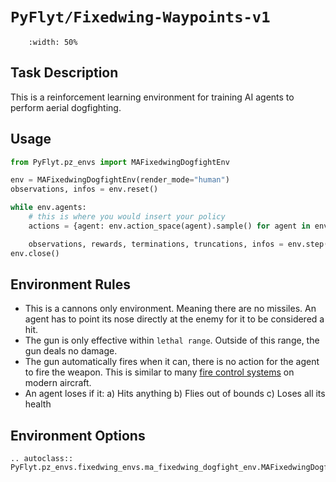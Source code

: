# `PyFlyt/Fixedwing-Waypoints-v1`

```{figure} https://raw.githubusercontent.com/jjshoots/PyFlyt/master/readme_assets/fixedwing_dogfight.gif
    :width: 50%
```

## Task Description

This is a reinforcement learning environment for training AI agents to perform aerial dogfighting.

## Usage

```python
from PyFlyt.pz_envs import MAFixedwingDogfightEnv

env = MAFixedwingDogfightEnv(render_mode="human")
observations, infos = env.reset()

while env.agents:
    # this is where you would insert your policy
    actions = {agent: env.action_space(agent).sample() for agent in env.agents}

    observations, rewards, terminations, truncations, infos = env.step(actions)
env.close()
```

## Environment Rules

- This is a cannons only environment. Meaning there are no missiles. An agent has to point its nose directly at the enemy for it to be considered a hit.
- The gun is only effective within `lethal range`. Outside of this range, the gun deals no damage.
- The gun automatically fires when it can, there is no action for the agent to fire the weapon. This is similar to many [fire control systems](https://en.wikipedia.org/wiki/Fire-control_system) on modern aircraft.
- An agent loses if it:
  a) Hits anything
  b) Flies out of bounds
  c) Loses all its health

## Environment Options

```{eval-rst}
.. autoclass:: PyFlyt.pz_envs.fixedwing_envs.ma_fixedwing_dogfight_env.MAFixedwingDogfightEnv
```
